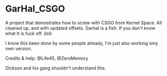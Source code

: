 # GarHal_CSGO
A project that demostrates how to screw with CSGO from Kernel Space. All cleaned up, and with updated offsets. 
Garhal is a fish. If you don't know what It is fuck off. (lol)

I know this been done by some people already, I'm just also working omy own version.

Credits & help: @Life45, @ZeroMemory



Dickson and his gang shouldn't understand this.
